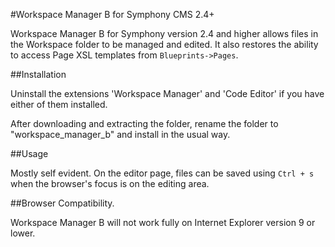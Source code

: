 #Workspace Manager B for Symphony CMS 2.4+

Workspace Manager B for Symphony version 2.4 and higher allows files in the Workspace folder to be managed and edited. It also restores the ability to access Page XSL templates from `Blueprints->Pages`.

##Installation

Uninstall the extensions 'Workspace Manager' and 'Code Editor' if you have either of them installed.

After downloading and extracting the folder, rename the folder to "workspace\_manager\_b" and install in the usual way.

##Usage

Mostly self evident. On the editor page, files can be saved using `Ctrl + s` when the browser's focus is on the editing area.

##Browser Compatibility.

Workspace Manager B will not work fully on Internet Explorer version 9 or lower.